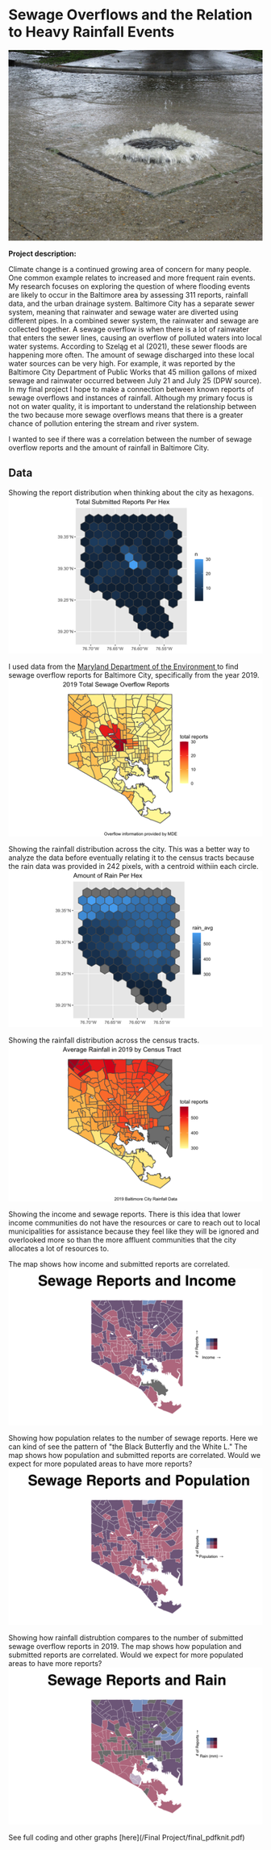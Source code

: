 # Sewage Overflows and the Relation to Heavy Rainfall Events

<img src= "/Final Project/BIN/1600px-Terrytown_LA_Deluge_July_2016_02.jpg">

**Project description:**  

Climate change is a continued growing area of concern for many people. One common example relates to increased and more frequent rain events. My research focuses on exploring the question of where flooding events are likely to occur in the Baltimore area by assessing 311 reports, rainfall data, and the urban drainage system. Baltimore City has a separate sewer system, meaning that rainwater and sewage water are diverted using different pipes. In a combined sewer system, the rainwater and sewage are collected together. A sewage overflow is when there is a lot of rainwater that enters the sewer lines, causing an overflow of polluted waters into local water systems. According to Szeląg et al (2021), these sewer floods are happening more often. The amount of sewage discharged into these local water sources can be very high. For example, it was reported by the Baltimore City Department of Public Works that 45 million gallons of mixed sewage and rainwater occurred between July 21 and July 25 (DPW source). In my final project I hope to make a connection between known reports of sewage overflows and instances of rainfall. Although my primary focus is not on water quality, it is important to understand the relationship between the two because more sewage overflows means that there is a greater chance of pollution entering the stream and river system.

I wanted to see if there was a correlation between the number of sewage overflow reports and the amount of rainfall in Baltimore City. 

## Data

Showing the report distribution when thinking about the city as hexagons.
<img src="/Final Project/BIN/reportsbyhex.png?raw=true">

I used data from the [Maryland Department of the Environment ]([url](https://mde.maryland.gov/programs/water/compliance/pages/reportedseweroverflow.aspx)) to find sewage overflow reports for Baltimore City, specifically from the year 2019. 
<img src="/Final Project/BIN/reports.png?raw=true">

Showing the rainfall distribution across the city. This was a better way to analyze the data before eventually relating it to the census tracts because the rain data was provided in 242 pixels, with a centroid withiin each circle.
<img src="/Final Project/BIN/rainbyhex.png?raw=true">

Showing the rainfall distribution across the census tracts. 
<img src="/Final Project/BIN/raindistribution by hex.png?raw=true">


Showing the income and sewage reports. There is this idea that lower income communities do not have the resources or care to reach out to local municipalities for assistance because they feel like they will be ignored and overlooked more so than the more affluent communities that the city allocates a lot of resources to.

The map shows how income and submitted reports are correlated. 
<img src="/Final Project/BIN/reportsandincome.png?raw=true">


Showing how population relates to the number of sewage reports. Here we can kind of see the pattern of "the Black Butterfly and the White L."
The map shows how population and submitted reports are correlated. Would we expect for more populated areas to have more reports?
<img src="/Final Project/BIN/reportsandpopulation.png?raw=true">


Showing how rainfall distrubtion compares to the number of submitted sewage overflow reports in 2019.
The map shows how population and submitted reports are correlated. Would we expect for more populated areas to have more reports?
<img src="/Final Project/BIN/rainreports2.png?raw=true">


See full coding and other graphs [here](/Final Project/final_pdfknit.pdf)
